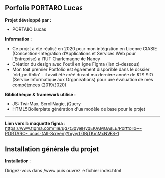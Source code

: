 ## Porfolio PORTARO Lucas

**Projet développé par :**
- PORTARO Lucas

**Information :**
- Ce projet a été réalisé en 2020 pour mon intégration en Licence CIASIE (Conception-Intégration d’Applications et Services Web pour l’Entreprise) à l'IUT Charlemagne de Nancy
- Création du design avec l'outil en ligne Figma (lien ci-dessous)
- Mon tout premier Portfolio est également disponible dans le dossier 'old_portfolio' - il avait été créé durant ma dernière année de BTS SIO (Service Informatique aux Organisations) pour une évaluation de mes compétences (2019/2020)

**Bibliothèque & framework utilisé :**
- JS: TwinMax, ScrollMagic, jQuery
- HTML5 Boilerplate génération d'un modèle de base pour le projet

<hr>

**Lien vers la maquette figma** : https://www.figma.com/file/ug7t3dyjeHydEI0AMQA8LE/Portfolio---PORTARO-Lucas-(All-Screen)?t=yyrLOBjTKmMxNVES-1

## Installation générale du projet

**Installation** :

Dirigez-vous dans /www puis ouvrez le fichier index.html
